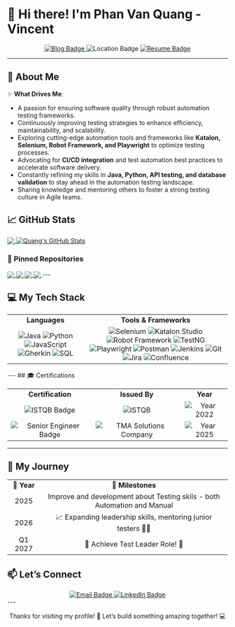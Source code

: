 # 👋 Hi there! I'm **Phan Van Quang - Vincent**  

<p align="center">

  <a href="https://PQQUANG.github.io/">
    <img src="https://img.shields.io/badge/Quang-Blog-%2302569B.svg?style=for-the-badge&logo=book&logoColor=white" alt="Blog Badge"/>
  </a>
  
  <img src="https://img.shields.io/badge/-Ho%20Chi%20Minh%20City,%20Vietnam-%2302569B?style=for-the-badge" alt="Location Badge"/>

  <a href="https://github.com/PQQUANG/PQQUANG/blob/main/resumes/Phan_Van_Quang_Automation_Tester.pdf">
    <img src="https://img.shields.io/badge/My-Resume-%2302569B.svg?style=for-the-badge&logo=paperclip&logoColor=white" alt="Resume Badge"/>
  </a>

</p>

---

## 🌟 About Me  

✨ **What Drives Me**:  
- A passion for ensuring software quality through robust automation testing frameworks.  
- Continuously improving testing strategies to enhance efficiency, maintainability, and scalability.  
- Exploring cutting-edge automation tools and frameworks like **Katalon, Selenium, Robot Framework, and Playwright** to optimize testing processes.  
- Advocating for **CI/CD integration** and test automation best practices to accelerate software delivery.  
- Constantly refining my skills in **Java, Python, API testing, and database validation** to stay ahead in the automation testing landscape.  
- Sharing knowledge and mentoring others to foster a strong testing culture in Agile teams.

## &#x1f4c8; GitHub Stats
<a href="https://github.com/PQQUANG">
  <img align="center" src="https://github-readme-stats.vercel.app/api/top-langs/?username=PQQUANG&hide=html,css&title_color=ffffff&text_color=c9cacc&icon_color=2bbc8a&bg_color=1d1f21&langs_count=3" />
</a>
<a href="https://github.com/PQQUANG">
  <img align="center" src="https://github-readme-stats.vercel.app/api?username=PQQUANG&show_icons=true&line_height=27&count_private=true&title_color=ffffff&text_color=c9cacc&icon_color=2bbc8a&bg_color=1d1f21" alt="Quang's GitHub Stats" />
</a>

### 📌 **Pinned Repositories**

<a href="https://github.com/PQQUANG/Katalon-Automation">
  <img align="center" src="https://github-readme-stats.vercel.app/api/pin/?username=PQQUANG&repo=Katalon-Automation&title_color=ffffff&text_color=c9cacc&icon_color=2bbc8a&bg_color=1d1f21" />
</a>    

<a href="https://github.com/PQQUANG/Robot-Framework-Tests">
  <img align="center" src="https://github-readme-stats.vercel.app/api/pin/?username=PQQUANG&repo=Robot-Framework-Tests&title_color=ffffff&text_color=c9cacc&icon_color=2bbc8a&bg_color=1d1f21" />
</a>

<a href="https://github.com/PQQUANG/Playwright-Testing">
  <img align="center" src="https://github-readme-stats.vercel.app/api/pin/?username=PQQUANG&repo=Playwright-Testing&title_color=ffffff&text_color=c9cacc&icon_color=2bbc8a&bg_color=1d1f21" />
</a>    

<a href="https://github.com/PQQUANG/Automation-CI-CD">
  <img align="center" src="https://github-readme-stats.vercel.app/api/pin/?username=PQQUANG&repo=Automation-CI-CD&title_color=ffffff&text_color=c9cacc&icon_color=2bbc8a&bg_color=1d1f21" />
</a>
---

## 💻 My Tech Stack  
<table align="center">
<tr>
  <td align="center"><b>Languages</b></td>
  <td align="center"><b>Tools & Frameworks</b></td>
</tr>
<tr>
  <td align="center">
    <img src="https://img.shields.io/badge/Java-%23ED8B00.svg?style=for-the-badge&logo=java&logoColor=white" alt="Java"/>  
    <img src="https://img.shields.io/badge/Python-%233776AB.svg?style=for-the-badge&logo=python&logoColor=white" alt="Python"/>  
    <img src="https://img.shields.io/badge/JavaScript-%23F7DF1E.svg?style=for-the-badge&logo=javascript&logoColor=black" alt="JavaScript"/>  
    <img src="https://img.shields.io/badge/Gherkin-%23009639.svg?style=for-the-badge&logo=cucumber&logoColor=white" alt="Gherkin"/>  
    <img src="https://img.shields.io/badge/SQL-%2300599C.svg?style=for-the-badge&logo=sqlite&logoColor=white" alt="SQL"/>  
  </td>
  <td align="center">
    <img src="https://img.shields.io/badge/Selenium-%2343B02A.svg?style=for-the-badge&logo=selenium&logoColor=white" alt="Selenium"/>  
    <img src="https://img.shields.io/badge/Katalon-%2300A8E0.svg?style=for-the-badge&logo=katalon-studio&logoColor=white" alt="Katalon Studio"/>  
    <img src="https://img.shields.io/badge/Robot%20Framework-%23FF6600.svg?style=for-the-badge&logo=robot-framework&logoColor=white" alt="Robot Framework"/>  
    <img src="https://img.shields.io/badge/TestNG-%23FF5F00.svg?style=for-the-badge&logo=testng&logoColor=white" alt="TestNG"/>  
    <img src="https://img.shields.io/badge/Playwright-%231B1F23.svg?style=for-the-badge&logo=playwright&logoColor=white" alt="Playwright"/>  
    <img src="https://img.shields.io/badge/Postman-%23FF6C37.svg?style=for-the-badge&logo=postman&logoColor=white" alt="Postman"/>  
    <img src="https://img.shields.io/badge/Jenkins-%23D24939.svg?style=for-the-badge&logo=jenkins&logoColor=white" alt="Jenkins"/>  
    <img src="https://img.shields.io/badge/Git-%23F05032.svg?style=for-the-badge&logo=git&logoColor=white" alt="Git"/>  
    <img src="https://img.shields.io/badge/Jira-%230052CC.svg?style=for-the-badge&logo=jira&logoColor=white" alt="Jira"/>  
    <img src="https://img.shields.io/badge/Confluence-%230052CC.svg?style=for-the-badge&logo=confluence&logoColor=white" alt="Confluence"/>  
  </td>
</tr>
</table>
---
## 🎓 Certifications  

<table align="center">
<tr>
  <td align="center"><b>Certification</b></td>
  <td align="center"><b>Issued By</b></td>
  <td align="center"><b>Year</b></td>
</tr>
<tr>
  <td align="center">
    <img src="https://img.shields.io/badge/-ISTQB%20Foundation%20Level-red?style=for-the-badge&logo=istqb&logoColor=white" alt="ISTQB Badge"/>
  </td>
  <td align="center">
    <img src="https://img.shields.io/badge/-ISTQB-blue?style=for-the-badge&logo=istqb&logoColor=white" alt="ISTQB"/>
  </td>
  <td align="center">
    <img src="https://img.shields.io/badge/-2025-green?style=for-the-badge" alt="Year 2022"/>
  </td>
</tr>
<tr>
  <td align="center">
    <img src="https://img.shields.io/badge/-Senior%20Engineer-orange?style=for-the-badge&logo=prestashop&logoColor=white" alt="Senior Engineer Badge"/>
  </td>
  <td align="center">
    <img src="https://img.shields.io/badge/-TMA%20Solutions-blue?style=for-the-badge" alt="TMA Solutions Company"/>
  </td>
  <td align="center">
    <img src="https://img.shields.io/badge/-2025-green?style=for-the-badge" alt="Year 2025"/>
  </td>
</tr>
</table>

---

## 🚀 My Journey  

<table align="center">
<tr>
  <td align="center"><b>📅 Year</b></td>
  <td align="center"><b>🎯 Milestones</b></td>
</tr>
  <tr>
  <td align="center">2025</td>
  <td align="center">Improve and development about Testing skils - both Automation and Manual</td>
</tr>
<tr>
  <td align="center">2026</td>
  <td align="center">📈 Expanding leadership skills, mentoring junior testers 👨‍🏫</td>
</tr>
<tr>
  <td align="center">Q1 2027</td>
  <td align="center">🎯 Achieve Test Leader Role! 🚀</td>
</tr>
</table>

## 📫 Let’s Connect  
<div align="center">
  <a href="mailto:phanvanquang0503@example.com">
    <img src="https://img.shields.io/badge/Email-%23D14836.svg?style=for-the-badge&logo=gmail&logoColor=white" alt="Email Badge"/>
  </a>  
  <a href="https://www.linkedin.com/in/phanvanquang">
    <img src="https://img.shields.io/badge/LinkedIn-%230077B5.svg?style=for-the-badge&logo=linkedin&logoColor=white" alt="LinkedIn Badge"/>
  </a>  
</div>
---

<p align="center">Thanks for visiting my profile! 🚀 Let’s build something amazing together! 💻</p>
